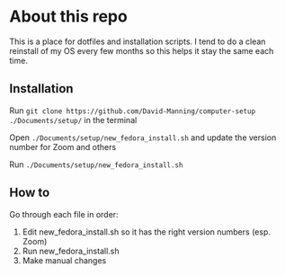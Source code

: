 # About this repo
This is a place for dotfiles and installation scripts. I tend to do a clean reinstall of my OS every few months so this helps it stay the same each time.

## Installation 
Run `git clone https://github.com/David-Manning/computer-setup ./Documents/setup/` in the terminal 

Open `./Documents/setup/new_fedora_install.sh` and update the version number for Zoom and others 

Run `./Documents/setup/new_fedora_install.sh`


## How to
Go through each file in order:
1) Edit new_fedora_install.sh so it has the right version numbers (esp. Zoom)
2) Run new_fedora_install.sh
3) Make manual changes 
